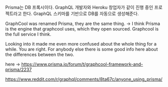 Prisma는 DB 프록시이다. GraphQL 개발자와 Heroku 창업자가 같이 진행 중인 프로젝트라고 한다. GraphQL 스키마를 기반으로 DB를 자동으로 생성해준다.

GraphCool was renamed Prisma, they are the same thing.
-> I think Prisma is the engine that graphcool uses, which they open sourced. Graphcool is the full service I think.

Looking into it made me even more confused about the whole thing for a while. You are right. For anybody else there is some good info here about the differences between the two.

here -> https://www.prisma.io/forum/t/graphcool-framework-and-prisma/2237

https://www.reddit.com/r/graphql/comments/8ta67c/anyone_using_prisma/
